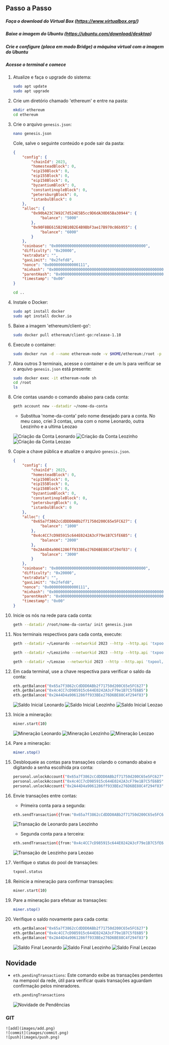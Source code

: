 ## Passo a Passo

##### Faça o download do Virtual Box (https://www.virtualbox.org/)

##### Baixe a imagem do Ubuntu (https://ubuntu.com/download/desktop)

##### Crie e configure (placa em modo Bridge) a máquina virtual com a imagem do Ubuntu

##### Acesse o terminal e comece

1. Atualize e faça o upgrade do sistema:
    ```bash
    sudo apt update
    sudo apt upgrade
    ```

2. Crie um diretório chamado 'ethereum' e entre na pasta:
    ```bash
    mkdir ethereum
    cd ethereum
    ```

3. Crie o arquivo `genesis.json`:
    ```bash
    nano genesis.json
    ```

    Cole, salve o seguinte conteúdo e pode sair da pasta:
    ```json
    {
        "config": {
            "chainId": 2023,
            "homesteadBlock": 0,
            "eip150Block": 0,
            "eip155Block": 0,
            "eip158Block": 0,
            "byzantiumBlock": 0,
            "constantinopleBlock": 0,
            "petersburgBlock": 0,
            "istanbulBlock": 0
        },
        "alloc": {
            "0x90bA23C7A92C7d524E5B5cc9D6dA30D65Ba30944": {
                "balance": "5000"
            },
            "0x90F8BE615B29B10B2E4B9BbF3ae17B970c86b955": {
                "balance": "6000"
            }
        },
        "coinbase": "0x0000000000000000000000000000000000000000",
        "difficulty": "0x20000",
        "extraData": "",
        "gasLimit": "0x2fefd8",
        "nonce": "0x0000000000000111",
        "mixhash": "0x0000000000000000000000000000000000000000000000000000000000000000",
        "parentHash": "0x0000000000000000000000000000000000000000000000000000000000000000",
        "timestamp": "0x00"
    }
    ```
    
    ```bash
    cd ..
    ```

4. Instale o Docker:
    ```bash
    sudo apt install docker
    sudo apt install docker.io
    ```

5. Baixe a imagem 'ethereum/client-go':
    ```bash
    sudo docker pull ethereum/client-go:release-1.10
    ```

6. Execute o container:
    ```bash
    sudo docker run -d --name ethereum-node -v $HOME/ethereum:/root -p 8545:8545 -p 8544:8544 -p 30301:30301 -p 30310:30310 -p 30320:30320 -p 30330:30330 -it --entrypoint=/bin/sh ethereum/client-go:release-1.10
    ```

7. Abra outros 3 terminais, acesse o container e de um ls para verificar se o arquivo `genesis.json` está presente:
    ```bash
    sudo docker exec -it ethereum-node sh
    cd /root
    ls
    ```

8. Crie contas usando o comando abaixo para cada conta:
    ```bash
    geth account new --datadir ~/nome-da-conta
    ```
    - Substitua 'nome-da-conta' pelo nome desejado para a conta. No meu caso, criei 3 contas, uma com o nome Leonardo, outra Leozinho e a ultima Leozao
    
    ![Criação da Conta Leonardo](images/criacaodeconta.png)
    ![Criação da Conta Leozinho](images/criacaodeconta1.png)
    ![Criação da Conta Leozao](images/criacaodeconta2.png)


9. Copie a chave pública e atualize o arquivo `genesis.json`.

    ```json
    {
        "config": {
            "chainId": 2023,
            "homesteadBlock": 0,
            "eip150Block": 0,
            "eip155Block": 0,
            "eip158Block": 0,
            "byzantiumBlock": 0,
            "constantinopleBlock": 0,
            "petersburgBlock": 0,
            "istanbulBlock": 0
        },
        "alloc": {
            "0x65a7f3862cCdDDD0ABb2f71750d200C65e5FC627": {
                "balance": "1000"
            },
            "0x4c4CC7cD985915c644E0242A3cF79e1B7C5fE6B5": {
                "balance": "2000"
            },
            "0x2A44D4a9061286ff933BEe276D6BE88C4f294f83": {
                "balance": "3000"
            }
        },
        "coinbase": "0x0000000000000000000000000000000000000000",
        "difficulty": "0x20000",
        "extraData": "",
        "gasLimit": "0x2fefd8",
        "nonce": "0x0000000000000111",
        "mixhash": "0x0000000000000000000000000000000000000000000000000000000000000000",
        "parentHash": "0x0000000000000000000000000000000000000000000000000000000000000000",
        "timestamp": "0x00"
    }
    ```

10. Inicie os nós na rede para cada conta:
    ```bash
    geth --datadir /root/nome-da-conta/ init genesis.json
    ```

11. Nos terminais respectivos para cada conta, execute:
    ```bash
    geth --datadir ~/Leonardo --networkid 2023 --http --http.api 'txpool,eth,net,web3,personal,admin,miner' --http.corsdomain '*' --authrpc.port 8547 --allow-insecure-unlock console
    ```

    ```bash
    geth --datadir ~/Leozinho --networkid 2023 --http --http.api 'txpool,eth,net,web3,personal,admin,miner' --http.corsdomain '*' --authrpc.port 8546 --port 30302 --http.port 8544 --allow-insecure-unlock console
    ```

    ```bash
    geth --datadir ~/Leozao --networkid 2023 --http --http.api 'txpool,eth,net,web3,personal,admin,miner' --http.corsdomain '*' --authrpc.port 8548 --port 30500 --http.port 30501 --allow-insecure-unlock console
    ```

12. Em cada terminal, use a chave respectiva para verificar o saldo da conta:
    ```bash
    eth.getBalance("0x65a7f3862cCdDDD0ABb2f71750d200C65e5FC627")
    eth.getBalance("0x4c4CC7cD985915c644E0242A3cF79e1B7C5fE6B5")
    eth.getBalance("0x2A44D4a9061286ff933BEe276D6BE88C4f294f83")
    ```
    ![Saldo Inicial Leonardo](images/saldodaconta.png)
    ![Saldo Inicial Leozinho](images/saldodaconta1.png)
    ![Saldo Inicial Leozao](images/saldodaconta2.png)

13. Inicie a mineração:
    ```bash
    miner.start(10)
    ```
    ![Mineração Leonardo](images/mineracao.png)
    ![Mineração Leozinho](images/mineracao1.png)
    ![Mineração Leozao](images/mineracao2.png)

14. Pare a mineração:
    ```bash
    miner.stop()
    ```

15. Desbloqueie as contas para transações colando o comando abaixo e digitando a senha escolhida pra conta:
    ```bash
    personal.unlockAccount("0x65a7f3862cCdDDD0ABb2f71750d200C65e5FC627")
    personal.unlockAccount("0x4c4CC7cD985915c644E0242A3cF79e1B7C5fE6B5")
    personal.unlockAccount("0x2A44D4a9061286ff933BEe276D6BE88C4f294f83")
    ```

16. Envie transações entre contas:
    - Primeira conta para a segunda:
    ```bash
    eth.sendTransaction({from:"0x65a7f3862cCdDDD0ABb2f71750d200C65e5FC627", to:"0x4c4CC7cD985915c644E0242A3cF79e1B7C5fE6B5", value:111, gas:21000})
    ```
    ![Transação de Leonardo para Leozinho](images/primeiratransacao.png)

    - Segunda conta para a terceira:
    ```bash
    eth.sendTransaction({from:"0x4c4CC7cD985915c644E0242A3cF79e1B7C5fE6B5", to:"0x2A44D4a9061286ff933BEe276D6BE88C4f294f83", value:222, gas:21000})
    ```
    ![Transação de Leozinho para Leozao](images/segundatransacao.png)

17. Verifique o status do pool de transações:
    ```bash
    txpool.status
    ```

18. Reinicie a mineração para confirmar transações:
    ```bash
    miner.start(10)
    ```

19. Pare a mineração para efetuar as transações:
    ```bash
    miner.stop()
    ```

20. Verifique o saldo novamente para cada conta:
    ```bash
    eth.getBalance("0x65a7f3862cCdDDD0ABb2f71750d200C65e5FC627")
    eth.getBalance("0x4c4CC7cD985915c644E0242A3cF79e1B7C5fE6B5")
    eth.getBalance("0x2A44D4a9061286ff933BEe276D6BE88C4f294f83")
    ```
    ![Saldo Final Leonardo](images/balancopostransacao.png)
    ![Saldo Final Leozinho](images/balancopostransacao1.png)
    ![Saldo Final Leozao](images/balancopostransacao2.png)

## Novidade

- `eth.pendingTransactions`: Este comando exibe as transações pendentes na mempool da rede, útil para verificar quais transações aguardam confirmação pelos mineradores.
    ```bash
    eth.pendingTransactions
    ```

    ![Novidade de Pendências](images/novidade.png)
    
### GIT

    ![add](images/add.png)
    ![commit](images/commit.png)
    ![push](images/push.png)

